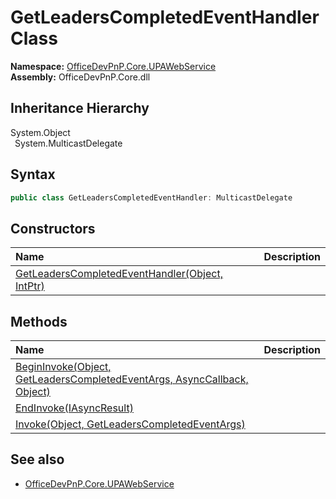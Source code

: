 # GetLeadersCompletedEventHandler Class
  

**Namespace:** [OfficeDevPnP.Core.UPAWebService](OfficeDevPnP.Core.UPAWebService.md)  
**Assembly:** OfficeDevPnP.Core.dll  
## Inheritance Hierarchy
System.Object  
&ensp;System.MulticastDelegate  
## Syntax
```C#
public class GetLeadersCompletedEventHandler: MulticastDelegate
```
## Constructors
|**Name**|**Description**|
|:-----|:-----|
| [GetLeadersCompletedEventHandler(Object, IntPtr)](OfficeDevPnP.Core.UPAWebService.GetLeadersCompletedEventHandler.ctor1.md) |  
## Methods
|**Name**|**Description**|
|:-----|:-----|
| [BeginInvoke(Object, GetLeadersCompletedEventArgs, AsyncCallback, Object)](OfficeDevPnP.Core.UPAWebService.GetLeadersCompletedEventHandler.a7995cd0.md) | 
| [EndInvoke(IAsyncResult)](OfficeDevPnP.Core.UPAWebService.GetLeadersCompletedEventHandler.c9867657.md) | 
| [Invoke(Object, GetLeadersCompletedEventArgs)](OfficeDevPnP.Core.UPAWebService.GetLeadersCompletedEventHandler.d5031f65.md) | 
## See also
- [OfficeDevPnP.Core.UPAWebService](OfficeDevPnP.Core.UPAWebService.md)
